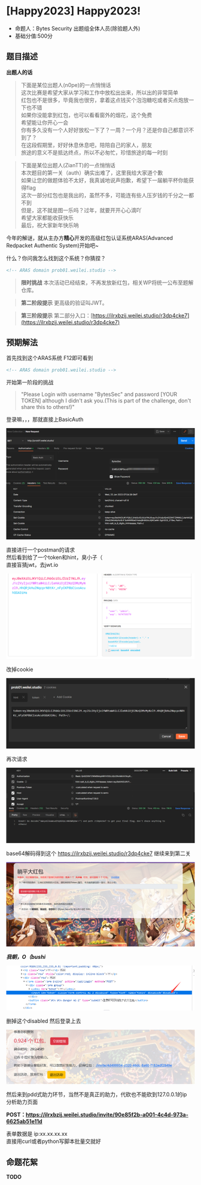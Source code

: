 # [Happy2023] Happy2023!

- 命题人：Bytes Security 出题组全体人员(除验题人外)
- 基础分值:500分

## 题目描述

**出题人的话**   
>下面是某位出题人(n0pe)的一点悄悄话   
这次比赛是希望大家从学习和工作中放松出出来，所以出的非常简单   
红包也不是很多，毕竟我也很穷，拿着这点钱买个泡泡糖吃或者买点炮放一下也不错   
如果你没能拿到红包，也可以看看窗外的烟花，这个免费   
希望能让你开心一会   
你有多久没有一个人好好放松一下了？一周？一个月？还是你自己都意识不到了？   
在这段假期里，好好休息休息吧，陪陪自己的家人，朋友   
旅途的意义不是抵达终点，所以不必匆忙，珍惜旅途的每一时刻   

>下面是某位出题人(ZianTT)的一点悄悄话   
本次题目的第一关（auth）确实出难了，这里我给大家道个歉   
如果让您的做题体验不太好，我真诚地说声抱歉，希望下一届躺平杯你能获得flag   
这次一部分红包也是我出的，虽然不多，可能连有些人压岁钱的千分之一都不到   
但是，这不就是图一乐吗？过年，就要开开心心滴吖   
希望大家都能收获快乐   
最后，祝大家新年快乐呐    
<p>
今年的解谜，就从主办方<strong>精心</strong>开发的高级红包认证系统ARAS(Advanced Redpacket Authentic System)开始吧~

什么？你问我怎么找到这个系统？你猜捏？
```html
<!-- ARAS domain prob01.weilei.studio -->
```
>**限时挑战**
本次活动已经结束，不再发放新红包，相关WP将统一公布至题解仓库。   

>**第二阶段提示**
更高级的验证叫JWT。 

>**第三阶段提示**
第二部分入口：[https://ilrxbzij.weilei.studio/r3dp4cke7](https://ilrxbzij.weilei.studio/r3dp4cke7)</a>

## 预期解法

首先找到这个ARAS系统 F12即可看到

```html
<!-- ARAS domain prob01.weilei.studio -->
```

开始第一阶段的挑战

>"Please Login with username "BytesSec" and password [YOUR TOKEN] although I didn't ask you.(This is part of the challenge, don't share this to others!)"


登录嘛，，，那就直接上BasicAuth

![1674633375488](assets/1674633375488.png)

直接进行一个postman的请求   
然后看到给了一个token和hint，臭小子（   
直接盲猜jwt，去jwt.io

![1674633823163](assets/1674633823163.png)

改掉cookie

![1674633962641](assets/1674633962641.png)

再次请求

![1674633983485](assets/1674633983485.png)

base64解码得到这个  https://ilrxbzij.weilei.studio/r3dp4cke7
继续来到第二关

![1674634034988](assets/1674634034988.png)

***我朝，O（bushi***

![1674634063899](assets/1674634063899.png)

删掉这个disabled
然后登录上去

![1674634100368](assets/1674634100368.png)

然后来到pdd式助力环节，当然不是真正的助力，代砍也不能砍到127.0.0.1的ip   
分析助力页面   

**POST：https://ilrxbzij.weilei.studio/invite/90e85f2b-a001-4c4d-973a-6625ab51e11d**   

表单数据是 ip:xx.xx.xx.xx   
直接用curl或者python写脚本批量交就好

## 命题花絮

__TODO__